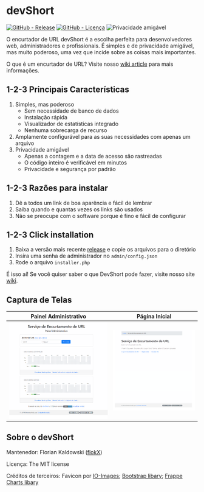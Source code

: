 # devShort

[![GitHub - Release](https://img.shields.io/github/release/flokX/devShort.svg)](https://github.com/flokX/devShort/releases) [![GitHub - Licença](https://img.shields.io/github/license/flokX/devShort.svg)](https://github.com/flokX/devShort/blob/master/LICENSE) ![Privacidade amigável](https://img.shields.io/badge/privacy-friendly-brightgreen.svg)

O encurtador de URL devShort é a escolha perfeita para desenvolvedores web, administradores e profissionais. É simples e de privacidade amigável, mas muito poderoso, uma vez que incide sobre as coisas mais importantes.

O que é um encurtador de URL? Visite nosso [wiki article](https://github.com/flokX/devShort/wiki/What-is-URL-shortening%3F) para mais informações.


## 1-2-3 Principais Características

1. Simples, mas poderoso
    * Sem necessidade de banco de dados
    * Instalação rápida
    * Visualizador de estatísticas integrado
    * Nenhuma sobrecarga de recurso
2. Amplamente configurável para as suas necessidades com apenas um arquivo
3. Privacidade amigável
    * Apenas a contagem e a data de acesso são rastreadas
    * O código inteiro é verificável em minutos
    * Privacidade e segurança por padrão


## 1-2-3 Razões para instalar

1. Dê a todos um link de boa aparência e fácil de lembrar
2. Saiba quando e quantas vezes os links são usados
3. Não se preocupe com o software porque é fino e fácil de configurar


## 1-2-3 Click installation

1. Baixa a versão mais recente [release](https://github.com/flokX/devShort/releases) e copie os arquivos para o diretório
2. Insira uma senha de administrador no `admin/config.json`
3. Rode o arquivo `installer.php`

É isso aí! Se você quiser saber o que DevShort pode fazer, visite nosso site [wiki](https://github.com/flokX/devShort/wiki).


## Captura de Telas

| Painel Administrativo | Página Inicial     |
|:---------------------:|:------------------:|
| ![Screenshot - Admin panel](https://github.com/doni7brandao/devShort/blob/master/desenvolvimento/admin.png) | ![Screenshot - Index](https://github.com/doni7brandao/devShort/blob/master/desenvolvimento/index.png) |


## Sobre o devShort

Mantenedor: Florian Kaldowski ([flokX](https://github.com/flokX))

Licença: The MIT license

Créditos de terceiros: Favicon por [IO-Images](https://pixabay.com/images/id-1083508/); [Bootstrap libary](https://getbootstrap.com); [Frappe Charts libary](https://github.com/frappe/charts)
